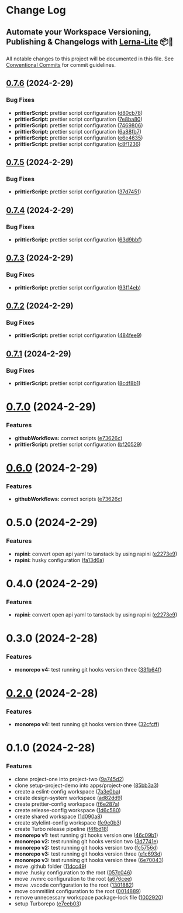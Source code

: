 # Change Log

## Automate your Workspace Versioning, Publishing & Changelogs with [Lerna-Lite](https://github.com/lerna-lite/lerna-lite) 📦🚀

All notable changes to this project will be documented in this file.
See [Conventional Commits](https://conventionalcommits.org) for commit guidelines.

## [0.7.6](https://github.com/tom-57blocks/setup-monorepo-demo/compare/dashboard@0.7.5...dashboard@0.7.6) (2024-2-29)

### Bug Fixes

- **prittierScript:** prettier script configuration ([d80cb78](https://github.com/tom-57blocks/setup-monorepo-demo/commit/d80cb780130449f5f763595c661803569827d1d4))
- **prittierScript:** prettier script configuration ([7e8ba80](https://github.com/tom-57blocks/setup-monorepo-demo/commit/7e8ba80ef97e8807c19243f57190fd1020fc72c8))
- **prittierScript:** prettier script configuration ([7469806](https://github.com/tom-57blocks/setup-monorepo-demo/commit/74698062f460b82462da2e5ceb9a8fd83289aecc))
- **prittierScript:** prettier script configuration ([6a88fb7](https://github.com/tom-57blocks/setup-monorepo-demo/commit/6a88fb7d33ea81410671debb389a8d93a63fe583))
- **prittierScript:** prettier script configuration ([e6e4635](https://github.com/tom-57blocks/setup-monorepo-demo/commit/e6e4635df819573fcc4e64b1bd1da0684caa5bf8))
- **prittierScript:** prettier script configuration ([c8f1236](https://github.com/tom-57blocks/setup-monorepo-demo/commit/c8f1236626bf527a039a894a0c8ee5a295ca35bd))

## [0.7.5](https://github.com/tom-57blocks/setup-monorepo-demo/compare/dashboard@0.7.4...dashboard@0.7.5) (2024-2-29)

### Bug Fixes

- **prittierScript:** prettier script configuration ([37d7451](https://github.com/tom-57blocks/setup-monorepo-demo/commit/37d74515f04d2738c785c40df202754d80b40227))

## [0.7.4](https://github.com/tom-57blocks/setup-monorepo-demo/compare/dashboard@0.7.3...dashboard@0.7.4) (2024-2-29)

### Bug Fixes

- **prittierScript:** prettier script configuration ([63d9bbf](https://github.com/tom-57blocks/setup-monorepo-demo/commit/63d9bbf29d3c81c126aa24bc7d82d7b3b7abec66))

## [0.7.3](https://github.com/tom-57blocks/setup-monorepo-demo/compare/dashboard@0.7.2...dashboard@0.7.3) (2024-2-29)

### Bug Fixes

- **prittierScript:** prettier script configuration ([93f14eb](https://github.com/tom-57blocks/setup-monorepo-demo/commit/93f14eb3d32a795dde3421f9ca885e1f32273184))

## [0.7.2](https://github.com/tom-57blocks/setup-monorepo-demo/compare/dashboard@0.7.1...dashboard@0.7.2) (2024-2-29)

### Bug Fixes

- **prittierScript:** prettier script configuration ([484fee9](https://github.com/tom-57blocks/setup-monorepo-demo/commit/484fee919732fd653395cdff3726897f1976936e))

## [0.7.1](https://github.com/tom-57blocks/setup-monorepo-demo/compare/dashboard@0.7.0...dashboard@0.7.1) (2024-2-29)

### Bug Fixes

- **prittierScript:** prettier script configuration ([8cdf8b1](https://github.com/tom-57blocks/setup-monorepo-demo/commit/8cdf8b11628077c567f5b7db3f2bb0562f4c992b))

# [0.7.0](https://github.com/tom-57blocks/setup-monorepo-demo/compare/dashboard@0.5.0...dashboard@0.7.0) (2024-2-29)

### Features

- **githubWorkflows:** correct scripts ([e73626c](https://github.com/tom-57blocks/setup-monorepo-demo/commit/e73626c34e16cb0f4e06fb94819956ddd446d4cf))
- **prittierScript:** prettier script configuration ([bf20529](https://github.com/tom-57blocks/setup-monorepo-demo/commit/bf2052939d4ce388b3685dbd5241b90e66e8231d))

# [0.6.0](https://github.com/tom-57blocks/setup-monorepo-demo/compare/dashboard@0.5.0...dashboard@0.6.0) (2024-2-29)

### Features

- **githubWorkflows:** correct scripts ([e73626c](https://github.com/tom-57blocks/setup-monorepo-demo/commit/e73626c34e16cb0f4e06fb94819956ddd446d4cf))

# 0.5.0 (2024-2-29)

### Features

- **rapini:** convert open api yaml to tanstack by using rapini ([e2273e9](https://github.com/tom-57blocks/setup-monorepo-demo/commit/e2273e92a84bba3eae4cbcd31863b4a426afbde0))
- **rapini:** husky configuration ([fa13d6a](https://github.com/tom-57blocks/setup-monorepo-demo/commit/fa13d6a38c2544c6d23d8ef74825cd8d87208d15))

# 0.4.0 (2024-2-29)

### Features

- **rapini:** convert open api yaml to tanstack by using rapini ([e2273e9](https://github.com/tom-57blocks/setup-monorepo-demo/commit/e2273e92a84bba3eae4cbcd31863b4a426afbde0))

# 0.3.0 (2024-2-28)

### Features

- **monorepo v4:** test running git hooks version three ([33fb64f](https://github.com/tom-57blocks/setup-monorepo-demo/commit/33fb64f56867bac40eb3defdcbc122c8b7911d5e))

# [0.2.0](https://github.com/tom-57blocks/setup-monorepo-demo/compare/project-one@0.1.0...project-one@0.2.0) (2024-2-28)

### Features

- **monorepo v4:** test running git hooks version three ([32cfcff](https://github.com/tom-57blocks/setup-monorepo-demo/commit/32cfcff7c896934b918fbd6ec30385b00d23963d))

# 0.1.0 (2024-2-28)

### Features

- clone project-one into project-two ([9a745d2](https://github.com/tom-57blocks/setup-monorepo-demo/commit/9a745d2b4c6dc7cd984059400398c3b1cb3c8b3e))
- clone setup-project-demo into apps/project-one ([85bb3a3](https://github.com/tom-57blocks/setup-monorepo-demo/commit/85bb3a323fc2bc920439b67d92b3836d9272b869))
- create a eslint-config workspace ([7a3e0ba](https://github.com/tom-57blocks/setup-monorepo-demo/commit/7a3e0bade50f5f12ed75e12666ecc5b1946d810e))
- create design-system workspace ([ad82dd9](https://github.com/tom-57blocks/setup-monorepo-demo/commit/ad82dd9cfe380601246442b553bbfc9f477c7c0b))
- create prettier-config workspace ([f6e287a](https://github.com/tom-57blocks/setup-monorepo-demo/commit/f6e287a2d9904b0494ea25fb5a7b22c6dbe04cab))
- create release-config workspace ([1d6c580](https://github.com/tom-57blocks/setup-monorepo-demo/commit/1d6c580647c39a168aba181a4f6168e8d4fec93e))
- create shared workspace ([1d090a8](https://github.com/tom-57blocks/setup-monorepo-demo/commit/1d090a85b4086f5a5dd9a987cc83414e5e4b775f))
- create stylelint-config workspace ([fe9e0b3](https://github.com/tom-57blocks/setup-monorepo-demo/commit/fe9e0b38d58fc84ae786fbd525baa0304809cfb0))
- create Turbo release pipeline ([f4fbd18](https://github.com/tom-57blocks/setup-monorepo-demo/commit/f4fbd1804e3abdafa91cefcfc8b89797284df60a))
- **monorepo v1:** test running git hooks version one ([46c09b1](https://github.com/tom-57blocks/setup-monorepo-demo/commit/46c09b19f392dbd42ca3471a13dcf69ca6a11ea0))
- **monorepo v2:** test running git hooks version two ([3d7741e](https://github.com/tom-57blocks/setup-monorepo-demo/commit/3d7741e32e791da0382f3541f22c241fd6fad88e))
- **monorepo v2:** test running git hooks version two ([fc5756d](https://github.com/tom-57blocks/setup-monorepo-demo/commit/fc5756d4dde460e303de865c01d67ac8f79acf8a))
- **monorepo v3:** test running git hooks version three ([e1c693d](https://github.com/tom-57blocks/setup-monorepo-demo/commit/e1c693dd03a5749ae8df9f6081162795f41f5e24))
- **monorepo v3:** test running git hooks version three ([6e70043](https://github.com/tom-57blocks/setup-monorepo-demo/commit/6e70043ce498c12708769f270533333d1dbb4f52))
- move .github folder ([11dcc49](https://github.com/tom-57blocks/setup-monorepo-demo/commit/11dcc49c1d9358db3a10cbc8939b981b9ebba4dc))
- move .husky configuration to the root ([057c046](https://github.com/tom-57blocks/setup-monorepo-demo/commit/057c0461958fe983dba3a08a40eafa374e54b91d))
- move .nvmrc configuration to the root ([a676cee](https://github.com/tom-57blocks/setup-monorepo-demo/commit/a676cee7eb3981a403a4af0a8251f188b4e38a02))
- move .vscode configuration to the root ([1301882](https://github.com/tom-57blocks/setup-monorepo-demo/commit/1301882cffb146985199def338bde9a7b7748270))
- move commitlint configuration to the root ([0014889](https://github.com/tom-57blocks/setup-monorepo-demo/commit/00148892855ba7b73d1f95774349ce2d8b4393a8))
- remove unnecessary workspace package-lock file ([1002920](https://github.com/tom-57blocks/setup-monorepo-demo/commit/1002920d21bef2b2df262b3e788bea78c87facd1))
- setup Turborepo ([e7eeb03](https://github.com/tom-57blocks/setup-monorepo-demo/commit/e7eeb036141efb292680ccda1c58626a76bfb757))
